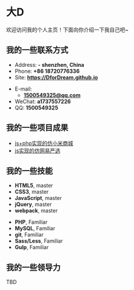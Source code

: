 # 大D

欢迎访问我的个人主页！下面向你介绍一下我自己吧~

<!-- .slide -->

## 我的一些联系方式

- Address: **- shenzhen, China**
- Phone: **+86 18720776336**
- Site: **<https://DforDream.github.io>**

<!-- .slide vertical=true -->

- E-mail:
  - **[1500549325@qq.com](mailto:1500549325@qq.com)**
- WeChat: **a1737557226**
- QQ: **1500549325**

<!-- .slide -->

<!-- ## 我的一些教育情况 -->

<!-- .slide vertical=true -->

<!-- School of Data and Computer Science, Sun Yat-sen University, Guangzhou

- Bachelor of Computer Science (Supercomputer Class), Sept. 2017 - Jul. 2021(expected)
  - Principle of Supercomputer
  - Parallel and Distributed Computing
  - High Performance Computing
  - Multicore Computing -->

<!-- .slide -->

## 我的一些项目成果

<!-- .slide vertical=true -->

<!-- - [jekyll-theme-WuK](https://jekyll-theme-WuK.wu-kan.cn/)
  - 我的个人主页使用的主题样式，也欢迎你用于[搭建自己的页面](https://jekyll-theme-WuK.wu-kan.cn/)~[![Star](https://img.shields.io/github/stars/wu-kan/wu-kan.github.io.svg)](https://github.com/wu-kan/wu-kan.github.io)[![Fork](https://img.shields.io/github/forks/wu-kan/wu-kan.github.io.svg)](https://github.com/wu-kan/wu-kan.github.io/fork) -->
- [js+php实现的仿小米商城](https://github.com/DforDream/xiaomi_phpstudy)
- [js实现的仿网易严选](https://github.com/DforDream/wangyiyx)

<!-- .slide -->

<!-- ## 我的一些成就 -->

<!-- .slide vertical=true -->

<!-- - **Gold Medal (Rank 4)**, [CCF Collegiate Computer Systems & Programming Contest](https://wu-kan.cn/_posts/2020-10-17-2020-CCF-CCSP%E7%AB%9E%E8%B5%9B-%E5%90%AB%E5%88%86%E8%B5%9B%E5%8C%BA%E7%AB%9E%E8%B5%9B/), South China Division, Oct. 2020
- **First Scholarship**, Oct. 2020
- **Silver Medal (Rank 2)**, The 8th "Intel Cup" [Parallel Application Challenge](http://sdcs.sysu.edu.cn/content/5501), Sept. 2020
- **First Prize (Rank 3) & Winner Prize (Rank 5)**, [Priority Research Application](https://cas-pra.sugon.com/webnews/detail/205), Aug. 2020 -->

<!-- .slide vertical=true -->

<!-- - **Top 0.05% in 11395**, [The 18th CCF Certified Software Professional](https://wu-kan.cn/_posts/2019-12-16-%E7%AC%AC%E5%8D%81%E5%85%AB%E6%AC%A1CCF%E8%AE%A1%E7%AE%97%E6%9C%BA%E8%BD%AF%E4%BB%B6%E8%83%BD%E5%8A%9B%E8%AE%A4%E8%AF%81/), Dec. 2019 -->
<!-- - **Silver Medal**, [ICPC Asia Regional Contest Xuzhou Site](https://wu-kan.cn/_posts/2019-11-04-%E5%86%8D%E8%A7%81-%E7%AE%97%E6%B3%95%E7%AB%9E%E8%B5%9B/), Nov. 2019 -->
<!-- - **Second Scholarship**, Oct. 2019 -->
<!-- - **First Prize**, China Collegiate Programming Contest, Guangdong Division, May 2019 -->

<!-- .slide vertical=true -->

<!-- - **Third Scholarship**, Oct. 2018 -->
<!-- - **First Prize**, China Collegiate Programming Contest, Guangdong Division, May 2018 -->

<!-- .slide -->

## 我的一些技能

<!-- .slide vertical=true -->

- **HTML5**, master
- **CSS3**, master
- **JavaScript**, master
- **jQuery**, master
- **webpack**, master

<!-- .slide vertical=true -->

- **PHP**, Familiar
- **MySQL**, Familiar
- **git**, Familiar
- **Sass/Less**, Familiar
- **Gulp**, Familiar

<!-- .slide -->

## 我的一些领导力

TBD

<!-- .slide -->

<!-- ## 我的一些文字 -->

<!-- - [基于 Jekyll 搭建个人博客](https://wu-kan.cn/_posts/2019-01-18-%E5%9F%BA%E4%BA%8EJekyll%E6%90%AD%E5%BB%BA%E4%B8%AA%E4%BA%BA%E5%8D%9A%E5%AE%A2/) -->
<!-- - [我的算法竞赛模板](https://wu-kan.cn/_posts/2019-02-04-%E6%88%91%E7%9A%84%E7%AE%97%E6%B3%95%E7%AB%9E%E8%B5%9B%E6%A8%A1%E6%9D%BF/) -->
<!-- - [这一年的一点感想](https://wu-kan.cn/_posts/2019-07-18-%E8%BF%99%E4%B8%80%E5%B9%B4%E7%9A%84%E4%B8%80%E7%82%B9%E6%84%9F%E6%83%B3/) -->

<!-- .slide vertical=true -->

<!-- - [再见，算法竞赛！](https://wu-kan.cn/_posts/2019-11-04-%E5%86%8D%E8%A7%81-%E7%AE%97%E6%B3%95%E7%AB%9E%E8%B5%9B/) -->
<!-- - [Markdown 写作心得](https://wu-kan.cn/_posts/2020-01-18-Markdown%E5%86%99%E4%BD%9C%E5%BF%83%E5%BE%97/) -->
<!-- - [今日此时所想之事](https://wu-kan.cn/_posts/2020-01-24-%E4%BB%8A%E6%97%A5%E6%AD%A4%E6%97%B6%E6%89%80%E6%83%B3%E4%B9%8B%E4%BA%8B/) -->
